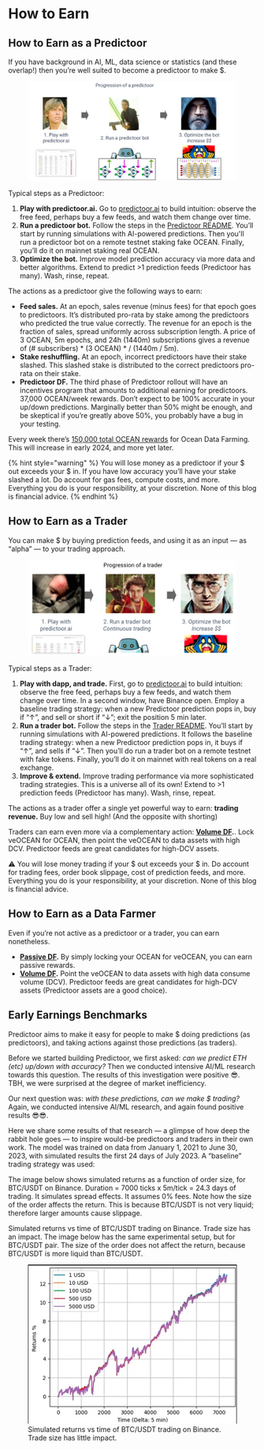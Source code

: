 # How to Earn

## How to Earn as a Predictoor
If you have background in AI, ML, data science or statistics (and these overlap!) then you’re well suited to become a predictoor to make \$.

<figure><img src="../.gitbook/assets/predictoor/progression_of_a_predictoor.png" alt=""></figure>

Typical steps as a Predictoor:
1. **Play with predictoor.ai.** Go to [predictoor.ai](https://predictoor.ai) to build intuition: observe the free feed, perhaps buy a few feeds, and watch them change over time.
1. **Run a predictoor bot.** Follow the steps in the [Predictoor README](https://github.com/oceanprotocol/pdr-backend/blob/main/READMEs/predictoor.md). You’ll start by running simulations with AI-powered predictions. Then you'll run a predictoor bot on a remote testnet staking fake OCEAN. Finally, you’ll do it on mainnet staking real OCEAN.
1. **Optimize the bot.** Improve model prediction accuracy via more data and better algorithms. Extend to predict >1 prediction feeds (Predictoor has many). Wash, rinse, repeat.  

The actions as a predictoor give the following ways to earn:  
* **Feed sales.** At an epoch, sales revenue (minus fees) for that epoch goes to predictoors. It’s distributed pro-rata by stake among the predictoors who predicted the true value correctly. The revenue for an epoch is the fraction of sales, spread uniformly across subscription length. A price of 3 OCEAN, 5m epochs, and 24h (1440m) subscriptions gives a revenue of (# subscribers) * (3 OCEAN) * / (1440m / 5m).
* **Stake reshuffling.** At an epoch, incorrect predictoors have their stake slashed. This slashed stake is distributed to the correct predictoors pro-rata on their stake.
* **Predictoor DF.** The third phase of Predictoor rollout will have an incentives program that amounts to additional earning for predictoors. 37,000 OCEAN/week rewards.
Don’t expect to be 100% accurate in your up/down predictions. Marginally better than 50% might be enough, and be skeptical if you’re greatly above 50%, you probably have a bug in your testing.

Every week there’s [150,000 total OCEAN rewards](../data-farming/df-intro.md#reward-schedule) for Ocean Data Farming. This will increase in early 2024, and more yet later.

{% hint style="warning" %}
You will lose money as a predictoor if your \$ out exceeds your \$ in. If you have low accuracy you’ll have your stake slashed a lot. Do account for gas fees, compute costs, and more. Everything you do is your responsibility, at your discretion. None of this blog is financial advice.
{% endhint %}

## How to Earn as a Trader

You can make \$ by buying prediction feeds, and using it as an input — as “alpha” — to your trading approach.

<figure><img src="../.gitbook/assets/predictoor/progression_of_a_trader.png" alt=""></figure>

Typical steps as a Trader:
1. **Play with dapp, and trade.** First, go to [predictoor.ai](https://test.predictoor.ai/) to build intuition: observe the free feed, perhaps buy a few feeds, and watch them change over time. In a second window, have Binance open. Employ a baseline trading strategy: when a new Predictoor prediction pops in, buy if “↑”, and sell or short if “↓”; exit the position 5 min later.  
1. **Run a trader bot.** Follow the steps in the [Trader README](https://github.com/oceanprotocol/pdr-backend/blob/main/READMEs/trader.md). You’ll start by running simulations with AI-powered predictions. It follows the baseline trading strategy: when a new Predictoor prediction pops in, it buys if “↑”, and sells if “↓”. Then you’ll do run a trader bot on a remote testnet with fake tokens. Finally, you’ll do it on mainnet with real tokens on a real exchange.
1. **Improve & extend.** Improve trading performance via more sophisticated trading strategies. This is a universe all of its own! Extend to >1 prediction feeds (Predictoor has many). Wash, rinse, repeat.  

The actions as a trader offer a single yet powerful way to earn: **trading revenue.** Buy low and sell high! (And the opposite with shorting)  

Traders can earn even more via a complementary action: **[Volume DF](../data-farming/df-intro.md#what-are-active-rewards).**. Lock veOCEAN for OCEAN, then point the veOCEAN to data assets with high DCV. Predictoor feeds are great candidates for high-DCV assets.  

⚠️ You will lose money trading if your \$ out exceeds your \$ in. Do account for trading fees, order book slippage, cost of prediction feeds, and more. Everything you do is your responsibility, at your discretion. None of this blog is financial advice.  

## How to Earn as a Data Farmer

Even if you’re not active as a predictoor or a trader, you can earn nonetheless.

* **[Passive DF](../data-farming/df-intro.md#what-are-passive-rewards).** By simply locking your OCEAN for veOCEAN, you can earn passive rewards.  
* **[Volume DF](../data-farming/df-intro.md#what-are-active-rewards).** Point the veOCEAN to data assets with high data consume volume (DCV). Predictoor feeds are great candidates for high-DCV assets (Predictoor assets are a good choice).  

## Early Earnings Benchmarks

Predictoor aims to make it easy for people to make \$ doing predictions (as predictoors), and taking actions against those predictions (as traders).

Before we started building Predictoor, we first asked: _can we predict ETH (etc) up/down with accuracy?_ Then we conducted intensive AI/ML research towards this question. The results of this investigation were positive 😎. TBH, we were surprised at the degree of market inefficiency.

Our next question was: _with these predictions, can we make \$ trading?_ Again, we conducted intensive AI/ML research, and again found positive results 😎😎.

Here we share some results of that research — a glimpse of how deep the rabbit hole goes — to inspire would-be predictoors and traders in their own work. The model was trained on data from January 1, 2021 to June 30, 2023, with simulated results the first 24 days of July 2023. A “baseline” trading strategy was used:

The image below shows simulated returns as a function of order size, for BTC/USDT on Binance. Duration = 7000 ticks x 5m/tick = 24.3 days of trading. It simulates spread effects. It assumes 0% fees. Note how the size of the order affects the return. This is because BTC/USDT is not very liquid; therefore larger amounts cause slippage.

Simulated returns vs time of BTC/USDT trading on Binance. Trade size has an impact.
The image below has the same experimental setup, but for BTC/USDT pair. The size of the order does not affect the return, because BTC/USDT is more liquid than BTC/USDT.

<figure><img src="../.gitbook/assets/predictoor/simulated_returns_btc_usdt.png" alt=""><figcaption>Simulated returns vs time of BTC/USDT trading on Binance. Trade size has little impact.</figcaption></figure>
